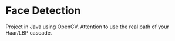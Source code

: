 # Face Detection
Project in Java using OpenCV.
Attention to use the real path of your Haar/LBP cascade.
